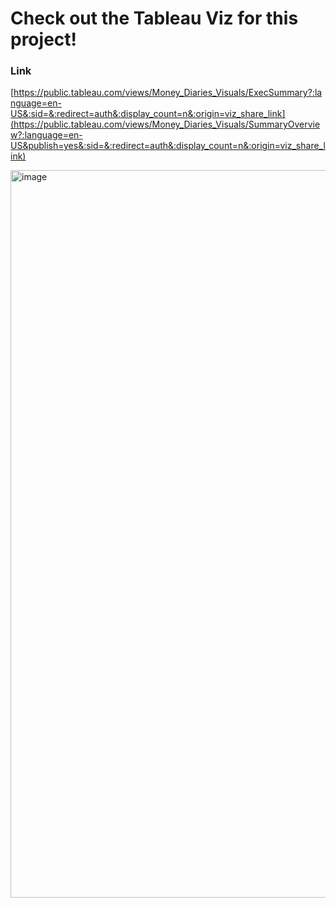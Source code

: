 # Check out the Tableau Viz for this project!

### Link 
[https://public.tableau.com/views/Money_Diaries_Visuals/ExecSummary?:language=en-US&:sid=&:redirect=auth&:display_count=n&:origin=viz_share_link](https://public.tableau.com/views/Money_Diaries_Visuals/SummaryOverview?:language=en-US&publish=yes&:sid=&:redirect=auth&:display_count=n&:origin=viz_share_link)


<img width="1164" alt="image" src="https://github.com/user-attachments/assets/99f5cec1-b751-4317-8911-c82e867bb915">

